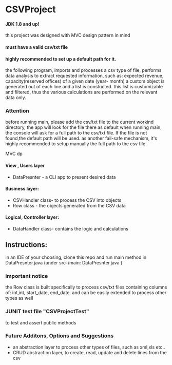 # CSVProject
#### JDK 1.8 and up!

this project was designed with MVC design pattern in mind

#### must have a valid csv/txt file
#### highly recommended to set up a default path for it.

the following program, imports and processes a csv type of file, 
performs data analysis to extract requested information, such as: expected revenue, capacity(reserved offices) of a given date (year- month)
a custom object is generated out of each line and a list is constucted.
this list is customizable and filtered, thus the various calculations are performed on the relevant data only.



### Attention 
before running main, please add the csv/txt file to the current workind directory, the app will look for the file there as default
 when running main, the console will ask for a full path to the csv/txt file. If the file is not found,the default path will be used.
 as another fail-safe mechanism, it's highly recommended to setup manually the full path to the csv file 
 
MVC dp
#### View , Users layer
* DataPresnter - a CLI app to present desired data

#### Business layer:
* CSVHandler class- to process the CSV into objects
* Row class - the objects generated from the CSV data

#### Logical, Controller layer:
* DataHandler class- contains the logic and calculations

## Instructions:
in an IDE of your choosing, clone this repo and run main method in DataPresnter.java
(under src-/main:  DataPresnter.java )

 
### important notice
the Row class is built specifically to process csv/txt files containing columns of: int,int, start_date, end_date. and can be easily extended to process other types as well

### JUNIT test file "CSVProjectTest"
to test and assert public methods

### Future Additons, Options and Suggestions
* an abstraction layer to process other types of files, such as xml,xls etc..
* CRUD abstraction layer, to create, read, update and delete lines from the csv

